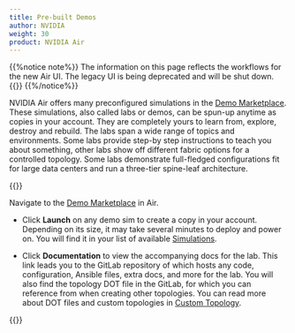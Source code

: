 ```yaml
---
title: Pre-built Demos
author: NVIDIA
weight: 30
product: NVIDIA Air
---
```

{{%notice note%}}
The information on this page reflects the workflows for the new Air UI. The legacy UI is being deprecated and will be shut down. {{<link title="Pre-built Demos (Legacy)" text="View documentation for the legacy UI">}}
{{%/notice%}}

NVIDIA Air offers many preconfigured simulations in the [Demo Marketplace](https://air.nvidia.com/demos). These simulations, also called labs or demos, can be spun-up anytime as copies in your account. They are completely yours to learn from, explore, destroy and rebuild. The labs span a wide range of topics and environments. Some labs provide step-by step instructions to teach you about something, other labs show off different fabric options for a controlled topology. Some labs demonstrate full-fledged configurations fit for large data centers and run a three-tier spine-leaf architecture. 

{{<img src="/images/guides/nvidia-air/DemoMarketplace.png" alt="">}}

Navigate to the [Demo Marketplace](https://air.nvidia.com/demos) in Air. 

- Click **Launch** on any demo sim to create a copy in your account. Depending on its size, it may take several minutes to deploy and power on. You will find it in your list of available [Simulations](https://air.nvidia.com/simulations).

- Click **Documentation** to view the accompanying docs for the lab. This link leads you to the GitLab repository of which hosts any code, configuration, Ansible files, extra docs, and more for the lab. You will also find the topology DOT file in the GitLab, for which you can reference from when creating other topologies. You can read more about DOT files and custom topologies in [Custom Topology](https://docs.nvidia.com/networking-ethernet-software/nvidia-air/Custom-Topology/).

{{<img src="/images/guides/nvidia-air/Documentation.png" alt="">}}
